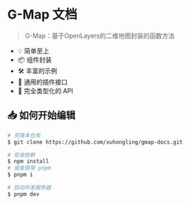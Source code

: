# G-Map 文档

> G-Map：基于OpenLayers的二维地图封装的函数方法

- 💡 简单至上
- 📦 组件封装
- 🛠️ 丰富的示例
- 🔩 通用的插件接口
- 🔑 完全类型化的 API

## 📥 如何开始编辑

```bash
# 克隆本仓库
$ git clone https://github.com/xuhongling/gmap-docs.git

# 安装依赖
$ npm install
# 或者使用 pnpm
$ pnpm i

# 启动开发服务器
$ pnpm dev
```
